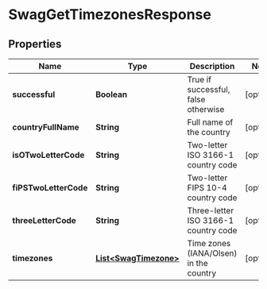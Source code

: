 
# SwagGetTimezonesResponse

## Properties
Name | Type | Description | Notes
------------ | ------------- | ------------- | -------------
**successful** | **Boolean** | True if successful, false otherwise |  [optional]
**countryFullName** | **String** | Full name of the country |  [optional]
**isOTwoLetterCode** | **String** | Two-letter ISO 3166-1 country code |  [optional]
**fiPSTwoLetterCode** | **String** | Two-letter FIPS 10-4 country code |  [optional]
**threeLetterCode** | **String** | Three-letter ISO 3166-1 country code |  [optional]
**timezones** | [**List&lt;SwagTimezone&gt;**](SwagTimezone.md) | Time zones (IANA/Olsen) in the country |  [optional]



